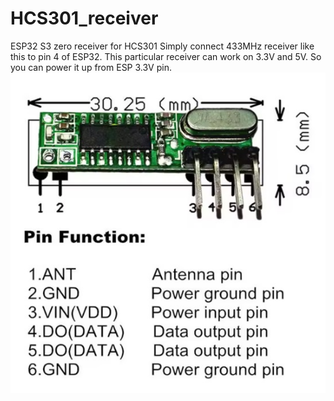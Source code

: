 # HCS301_receiver
ESP32 S3 zero receiver for HCS301
Simply connect 433MHz receiver like this to pin 4 of ESP32.
This particular receiver can work on 3.3V and 5V. So you can power it up from ESP 3.3V pin.
![433MHz receiver](433Mhz_receiver.jpg)


